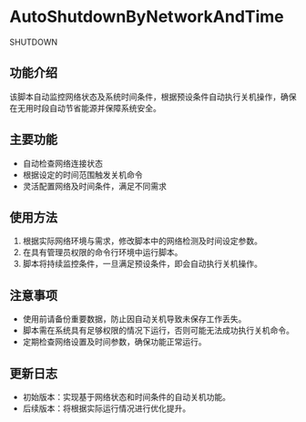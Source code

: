 # AutoShutdownByNetworkAndTime
SHUTDOWN
## 功能介绍
该脚本自动监控网络状态及系统时间条件，根据预设条件自动执行关机操作，确保在无用时段自动节省能源并保障系统安全。

## 主要功能
- 自动检查网络连接状态
- 根据设定的时间范围触发关机命令
- 灵活配置网络及时间条件，满足不同需求

## 使用方法
1. 根据实际网络环境与需求，修改脚本中的网络检测及时间设定参数。
2. 在具有管理员权限的命令行环境中运行脚本。
3. 脚本将持续监控条件，一旦满足预设条件，即会自动执行关机操作。

## 注意事项
- 使用前请备份重要数据，防止因自动关机导致未保存工作丢失。
- 脚本需在系统具有足够权限的情况下运行，否则可能无法成功执行关机命令。
- 定期检查网络设置及时间参数，确保功能正常运行。

## 更新日志
- 初始版本：实现基于网络状态和时间条件的自动关机功能。
- 后续版本：将根据实际运行情况进行优化提升。
